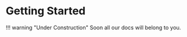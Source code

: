 Getting Started
===============

!!! warning "Under Construction"
    Soon all our docs will belong to you.
